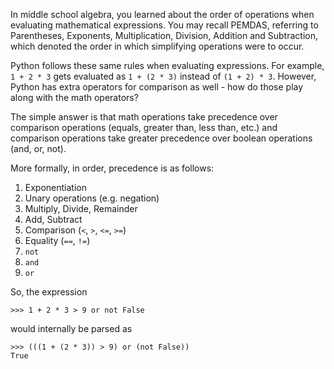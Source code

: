 In middle school algebra, you learned about the order of operations when
evaluating mathematical expressions. You may recall PEMDAS, referring to
Parentheses, Exponents, Multiplication, Division, Addition and Subtraction,
which denoted the order in which simplifying operations were to occur.

Python follows these same rules when evaluating expressions. For example,
`1 + 2 * 3` gets evaluated as `1 + (2 * 3)` instead of `(1 + 2) * 3`.
However, Python has extra operators for comparison as well - how do those
play along with the math operators?

The simple answer is that math operations take precedence over comparison
operations (equals, greater than, less than, etc.) and comparison operations
take greater precedence over boolean operations (and, or, not).

More formally, in order, precedence is as follows:

1. Exponentiation
2. Unary operations (e.g. negation)
3. Multiply, Divide, Remainder
4. Add, Subtract
5. Comparison (`<`, `>`, `<=`, `>=`)
6. Equality (`==`, `!=`)
7. `not`
8. `and`
9. `or`


So, the expression
```
>>> 1 + 2 * 3 > 9 or not False
```

would internally be parsed as
```
>>> (((1 + (2 * 3)) > 9) or (not False))
True
```


